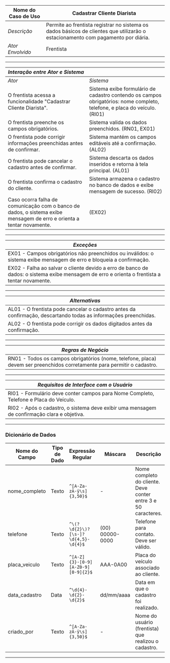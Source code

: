| Nome do Caso de Uso       | Cadastrar Cliente Diarista |
|---------------------------|-----------------------------|
| *Descrição*               | Permite ao frentista registrar no sistema os dados básicos de clientes que utilizarão o estacionamento com pagamento por diária. |
| *Ator Envolvido*          | Frentista |

---

| *Interação entre Ator e Sistema* |                                                  |
|----------------------------------|--------------------------------------------------|
| *Ator*                           | *Sistema*                                        |
| O frentista acessa a funcionalidade "Cadastrar Cliente Diarista". | Sistema exibe formulário de cadastro contendo os campos obrigatórios: nome completo, telefone, e placa do veículo. (RI01) |
| O frentista preenche os campos obrigatórios. | Sistema valida os dados preenchidos. (RN01, EX01) |
| O frentista pode corrigir informações preenchidas antes de confirmar. | Sistema mantém os campos editáveis até a confirmação. (AL02) |
| O frentista pode cancelar o cadastro antes de confirmar. | Sistema descarta os dados inseridos e retorna à tela principal. (AL01) |
| O frentista confirma o cadastro do cliente. | Sistema armazena o cadastro no banco de dados e exibe mensagem de sucesso. (RI02) |
| Caso ocorra falha de comunicação com o banco de dados, o sistema exibe mensagem de erro e orienta a tentar novamente. | (EX02) |

---

| *Exceções* |
|------------|
| EX01 - Campos obrigatórios não preenchidos ou inválidos: o sistema exibe mensagem de erro e bloqueia a confirmação. |
| EX02 - Falha ao salvar o cliente devido a erro de banco de dados: o sistema exibe mensagem de erro e orienta o frentista a tentar novamente. |

---

| *Alternativas* |
|----------------|
| AL01 - O frentista pode cancelar o cadastro antes da confirmação, descartando todas as informações preenchidas. |
| AL02 - O frentista pode corrigir os dados digitados antes da confirmação. |

---

| *Regras de Negócio* |
|---------------------|
| RN01 - Todos os campos obrigatórios (nome, telefone, placa) devem ser preenchidos corretamente para permitir o cadastro. |

---

| *Requisitos de Interface com o Usuário* |
|------------------------------------------|
| RI01 - Formulário deve conter campos para Nome Completo, Telefone e Placa do Veículo. |
| RI02 - Após o cadastro, o sistema deve exibir uma mensagem de confirmação clara e objetiva. |

---

### Dicionário de Dados

| Nome do Campo        | Tipo de Dado | Expressão Regular               | Máscara         | Descrição                                          | Obrigatório | Único | Default |
|----------------------|--------------|----------------------------------|-----------------|----------------------------------------------------|-------------|-------|---------|
| nome_completo        | Texto         | `^[A-Za-zÀ-ÿ\s]{3,50}$`           | -               | Nome completo do cliente. Deve conter entre 3 e 50 caracteres. | Sim         | Não   | -       |
| telefone             | Texto         | `^\(?\d{2}\)?[\s-]?\d{4,5}-\d{4}$` | (00) 00000-0000 | Telefone para contato. Deve ser válido.            | Sim         | Não   | -       |
| placa_veiculo        | Texto         | `^[A-Z]{3}-[0-9][A-Z0-9][0-9]{2}$` | AAA-0A00        | Placa do veículo associado ao cliente.             | Sim         | Não   | -       |
| data_cadastro        | Data          | `^\d{4}-\d{2}-\d{2}$`             | dd/mm/aaaa      | Data em que o cadastro foi realizado.              | Sim         | Não   | Gerado automaticamente |
| criado_por           | Texto         | `^[A-Za-zÀ-ÿ\s]{3,50}$`           | -               | Nome do usuário (frentista) que realizou o cadastro. | Sim         | Não   | Usuário logado |

---
